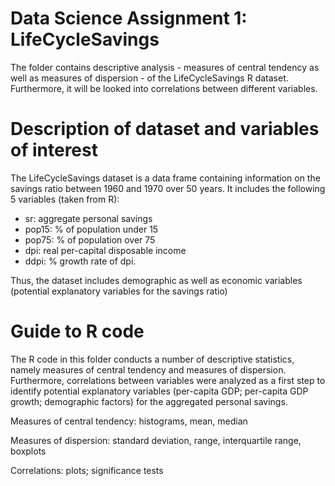 # Data Science Assignment 1: LifeCycleSavings

The folder contains descriptive analysis - measures of central tendency as well as measures of dispersion - of the LifeCycleSavings R dataset. Furthermore, it will be looked into correlations between different variables.

# Description of dataset and variables of interest

The LifeCycleSavings dataset is a data frame containing information on the savings ratio between 1960 and 1970 over 50 years. It includes the following 5 variables (taken from R):
- sr:     aggregate personal savings
- pop15:  % of population under 15
- pop75:  %  of population over 75
- dpi:    real per-capital disposable income
- ddpi:   % growth rate of dpi.

Thus, the dataset includes demographic as well as economic variables (potential explanatory variables for the savings ratio)

# Guide to R code

The R code in this folder conducts a number of descriptive statistics, namely measures of central tendency and measures of dispersion. Furthermore, correlations between variables were analyzed as a first step to identify potential explanatory variables (per-capita GDP; per-capita GDP growth; demographic factors) for the aggregated personal savings.

Measures of central tendency: histograms, mean, median

Measures of dispersion: standard deviation, range, interquartile range, boxplots

Correlations: plots; significance tests
